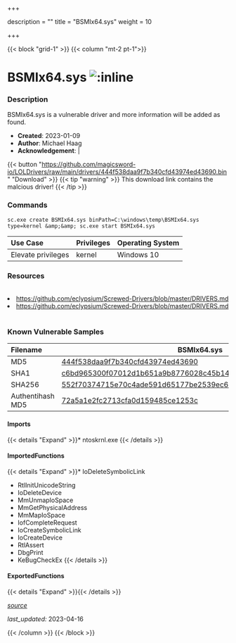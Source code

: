 +++

description = ""
title = "BSMIx64.sys"
weight = 10

+++


{{< block "grid-1" >}}
{{< column "mt-2 pt-1">}}


# BSMIx64.sys ![:inline](/images/twitter_verified.png) 


### Description

BSMIx64.sys is a vulnerable driver and more information will be added as found.

- **Created**: 2023-01-09
- **Author**: Michael Haag
- **Acknowledgement**:  | [](https://twitter.com/)

{{< button "https://github.com/magicsword-io/LOLDrivers/raw/main/drivers/444f538daa9f7b340cfd43974ed43690.bin" "Download" >}}
{{< tip "warning" >}}
This download link contains the malcious driver!
{{< /tip >}}

### Commands

```
sc.exe create BSMIx64.sys binPath=C:\windows\temp\BSMIx64.sys type=kernel &amp;&amp; sc.exe start BSMIx64.sys
```

| Use Case | Privileges | Operating System | 
|:---- | ---- | ---- |
| Elevate privileges | kernel | Windows 10 |

### Resources
<br>
<li><a href=" https://github.com/eclypsium/Screwed-Drivers/blob/master/DRIVERS.md"> https://github.com/eclypsium/Screwed-Drivers/blob/master/DRIVERS.md</a></li>
<li><a href="https://github.com/eclypsium/Screwed-Drivers/blob/master/DRIVERS.md">https://github.com/eclypsium/Screwed-Drivers/blob/master/DRIVERS.md</a></li>
<br>

### Known Vulnerable Samples

| Filename | BSMIx64.sys |
|:---- | ---- | 
| MD5 | <a href="https://www.virustotal.com/gui/file/444f538daa9f7b340cfd43974ed43690">444f538daa9f7b340cfd43974ed43690</a> |
| SHA1 | <a href="https://www.virustotal.com/gui/file/c6bd965300f07012d1b651a9b8776028c45b149a">c6bd965300f07012d1b651a9b8776028c45b149a</a> |
| SHA256 | <a href="https://www.virustotal.com/gui/file/552f70374715e70c4ade591d65177be2539ec60f751223680dfaccb9e0be0ed9">552f70374715e70c4ade591d65177be2539ec60f751223680dfaccb9e0be0ed9</a> |
| Authentihash MD5 | <a href="https://www.virustotal.com/gui/search/authentihash%253A72a5a1e2fc2713cfa0d159485ce1253c">72a5a1e2fc2713cfa0d159485ce1253c</a> || Authentihash SHA1 | <a href="https://www.virustotal.com/gui/search/authentihash%253Ab978b3595a1a8cb5a345bce980178e8abf5e0bae">b978b3595a1a8cb5a345bce980178e8abf5e0bae</a> || Authentihash SHA256 | <a href="https://www.virustotal.com/gui/search/authentihash%253A15bc804877a607ba0d017df9f6ac951ac7ffbcca8069c5ba28e0cf505f7553b8">15bc804877a607ba0d017df9f6ac951ac7ffbcca8069c5ba28e0cf505f7553b8</a> || Signature | BIOSTAR MICROTECH INT&#39;L CORP, VeriSign Class 3 Code Signing 2009-2 CA, VeriSign Class 3 Public Primary CA   || Description | SMI Driver || OriginalFilename | BSMI.sys |
#### Imports
{{< details "Expand" >}}* ntoskrnl.exe
{{< /details >}}
#### ImportedFunctions
{{< details "Expand" >}}* IoDeleteSymbolicLink
* RtlInitUnicodeString
* IoDeleteDevice
* MmUnmapIoSpace
* MmGetPhysicalAddress
* MmMapIoSpace
* IofCompleteRequest
* IoCreateSymbolicLink
* IoCreateDevice
* RtlAssert
* DbgPrint
* KeBugCheckEx
{{< /details >}}
#### ExportedFunctions
{{< details "Expand" >}}{{< /details >}}



[*source*](https://github.com/magicsword-io/LOLDrivers/tree/main/yaml/bsmix64.yaml)

*last_updated:* 2023-04-16








{{< /column >}}
{{< /block >}}
